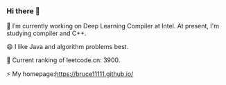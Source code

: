 ### Hi there 👋

<!--
**BRUCE11111/BRUCE11111** is a ✨ _special_ ✨ repository because its `README.md` (this file) appears on your GitHub profile.

Here are some ideas to get you started:

- 🔭 I’m currently working on ...
- 🌱 I’m currently learning ...
- 👯 I’m looking to collaborate on ...
- 🤔 I’m looking for help with ...
- 💬 Ask me about ...
- 📫 How to reach me: ...
- 😄 Pronouns: ...
- ⚡ Fun fact: ...
-->
🔭 I’m currently working on Deep Learning Compiler at Intel. At present, I'm studying compiler and C++.

😄 I like Java and algorithm problems best. 

🤔 Current ranking of leetcode.cn: 3900.

<!--
👯 Papers published as major contributors:

       Federated Learning —— (IWQoS, CCF B) Xiaohui,X:Optimizing federated learning on device heterogeneity with a sampling strategy.
      
       System domain (mobile deployment) —— (Sensys CCF B) Jin,Z MVPose: Realtime Multi-Person Pose Estimation using Motion Vector on Mobile Devices. As the first conference paper published by Hunan Province.
      
       System domain (mobile deployment) —— (TMC CCF A) JIn,Z MobiPose: Real-time multi-person pose estimation on mobile devices.
-->
⚡ My homepage:https://bruce11111.github.io/

